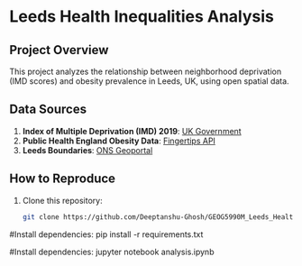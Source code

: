 # Leeds Health Inequalities Analysis

## Project Overview
This project analyzes the relationship between neighborhood deprivation (IMD scores) and obesity prevalence in Leeds, UK, using open spatial data.

## Data Sources
1. **Index of Multiple Deprivation (IMD) 2019**: [UK Government](https://www.gov.uk/)
2. **Public Health England Obesity Data**: [Fingertips API](https://fingertips.phe.org.uk/)
3. **Leeds Boundaries**: [ONS Geoportal](https://geoportal.statistics.gov.uk/)

## How to Reproduce
1. Clone this repository:
   ```bash
   git clone https://github.com/Deeptanshu-Ghosh/GEOG5990M_Leeds_Health_Inequalities.git

#Install dependencies:
pip install -r requirements.txt

#Install dependencies:
   jupyter notebook analysis.ipynb
